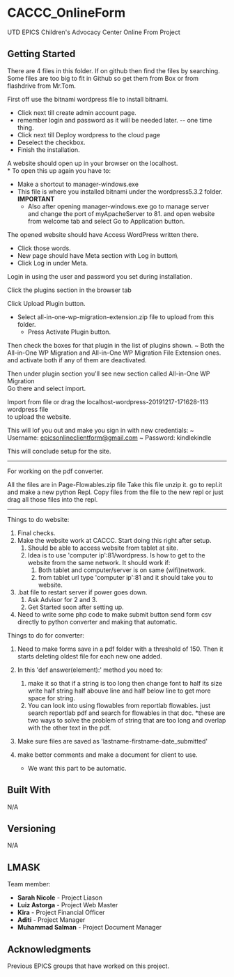 # CACCC_OnlineForm
UTD EPICS Children's Advocacy Center Online From Project

## Getting Started

There are 4 files in this folder.
If on github then find the files by searching.
Some files are too big to fit in Github so get them from Box or from flashdrive from Mr.Tom.

First off use the bitnami wordpress file to install bitnami.
- Click next till create admin account page.
- remember login and password as it will be needed later.
-- one time thing.
- Click next till Deploy wordpress to the cloud page
- Deselect the checkbox.
- Finish the installation.

A website should open up in your browser on the localhost.\
    * To open this up again you have to:
- Make a shortcut to manager-windows.exe
- This file is where you installed bitnami under the wordpress5.3.2 folder.
    **IMPORTANT**
    * Also after opening manager-windows.exe go to manage server\
      and change the port of myApacheServer to 81. and open website\
      from welcome tab and select Go to Application button.

The opened website should have Access WordPress written there.
* Click those words.
* New page should have Meta section with Log in button\
* Click Log in under Meta.

Login in using the user and password you set during installation.

Click the plugins section in the browser tab

Click Upload Plugin button.
* Select all-in-one-wp-migration-extension.zip file to upload from this folder.
    - Press Activate Plugin button.

Then check the boxes for that plugin in the list of plugins shown.
~ Both the All-in-One WP Migration and All-in-One WP Migration File Extension ones.
  and activate both if any of them are deactivated.

Then under plugin section you'll see new section called All-in-One WP Migration\
Go there and select import.

Import from file or drag the localhost-wordpress-20191217-171628-113 wordpress file\
to upload the website.

This will lof you out and make you sign in with new credentials:
~ Username: epicsonlineclientform@gmail.com
~ Password: kindlekindle

This will conclude setup for the site.

-----------------------------------------------------------------------------------------

For working on the pdf converter.

All the files are in Page-Flowables.zip file
Take this file unzip it.
go to repl.it and make a new python Repl.
Copy files from the file to the new repl or just drag all those files into the repl.

-----------------------------------------------------------------------------------------

Things to do website:
1. Final checks.
2. Make the website work at CACCC. Start doing this right after setup.
    1. Should be able to access website from tablet at site.
    2. Idea is to use 'computer ip':81/wordpress. Is how to get to the website
    from the same network. It should work if:
        1. Both tablet and computer/server is on same (wifi)network.
        2. from tablet url type 'computer ip':81 and it should take you to
            website.
3. .bat file to restart server if power goes down.
    1. Ask Advisor for 2 and 3.
    2. Get Started soon after setting up.
4. Need to write some php code to make submit button send form csv directly to
    python converter and making that automatic.

Things to do for converter:
1. Need to make forms save in a pdf folder with a threshold of 150. Then it starts
    deleting oldest file for each new one added.
2. In this 'def answer(element):' method you need to:
    1. make it so that if a string is too long then change font to half its size
       write half string half abouve line and half below line to get more space
       for string.
    2. You can look into using flowables from reportlab flowables.
        just search reportlab pdf and search for flowables in that doc.
    *these are two ways to solve the problem of string that are too long and
    overlap with the other text in the pdf.

3. Make sure files are saved as 'lastname-firstname-date_submitted'

4. make better comments and make a document for client to use.
    * We want this part to be automatic.
	


## Built With
N/A
## Versioning
N/A
## LMASK
Team member:
  * **Sarah Nicole**    - Project Liason
  * **Luiz Astorga**    - Project Web Master
  * **Kira**            - Project Financial Officer
  * **Aditi**           - Project Manager
  * **Muhammad Salman** - Project Document Manager

## Acknowledgments
Previous EPICS groups that have worked on this project.
